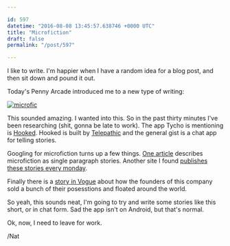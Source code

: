 ```yaml
---

id: 597
datetime: "2016-08-08 13:45:57.638746 +0000 UTC"
title: "Microfiction"
draft: false
permalink: "/post/597"

---
```


I like to write. I'm happier when I have a random idea for a blog post, and then sit down and pound it out.

Today's Penny Arcade introduced me to a new type of writing:

[![microfic](https://photos.smugmug.com/Comics/Pa-comics/n-xmQS5/i-wFb5g2r/0/O/i-wFb5g2r-O.jpg)](https://www.penny-arcade.com/comic/2016/08/08/metafiction)

This sounded amazing. I wanted into this. So in the past thirty minutes I've been researching (shit, gonna be late to work). The app Tycho is mentioning is [Hooked](https://itunes.apple.com/us/app/hooked-chat-stories/id1024818709?mt=8). Hooked is built by [Telepathic](http://www.telepathic.tv/) and the general gist is a chat app for telling stories.

Googling for microfiction turns up a few things. [One article](https://litreactor.com/columns/the-art-of-microfiction) describes microfiction as single paragraph stories. Another site I found [publishes these stories every monday](https://microfictionmondaymagazine.com/). 

Finally there is a [story in Vogue](http://www.vogue.com/13235619/prerna-gupta-songify-got-rid-of-possessions-lived-as-nomad/) about how the founders of this company sold a bunch of their posesstions and floated around the world.

So yeah, this sounds neat, I'm going to try and write some stories like this short, or in chat form. Sad the app isn't on Android, but that's normal. 

Ok, now, I need to leave for work.

/Nat

